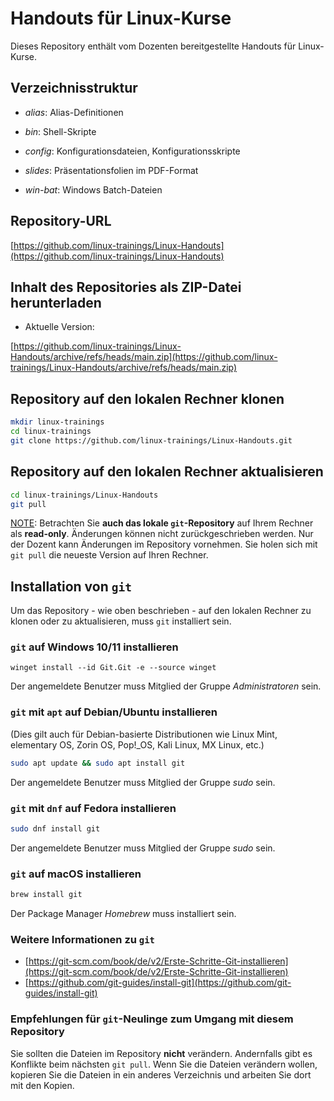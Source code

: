 # Handouts für Linux-Kurse

Dieses Repository enthält vom Dozenten bereitgestellte Handouts für Linux-Kurse.

## Verzeichnisstruktur

- *alias*: Alias-Definitionen

- *bin*: Shell-Skripte

- *config*: Konfigurationsdateien, Konfigurationsskripte

- *slides*: Präsentationsfolien im PDF-Format

- *win-bat*: Windows Batch-Dateien

## Repository-URL

[https://github.com/linux-trainings/Linux-Handouts](https://github.com/linux-trainings/Linux-Handouts)

## Inhalt des Repositories als ZIP-Datei herunterladen

- Aktuelle Version:

[https://github.com/linux-trainings/Linux-Handouts/archive/refs/heads/main.zip](https://github.com/linux-trainings/Linux-Handouts/archive/refs/heads/main.zip)

## Repository auf den lokalen Rechner klonen

```bash
mkdir linux-trainings
cd linux-trainings
git clone https://github.com/linux-trainings/Linux-Handouts.git
```

## Repository auf den lokalen Rechner aktualisieren

```bash
cd linux-trainings/Linux-Handouts
git pull
```

<u>NOTE</u>: Betrachten Sie **auch das lokale `git`-Repository** auf Ihrem Rechner als **read-only**. Änderungen können nicht zurückgeschrieben werden. Nur der Dozent kann Änderungen im Repository vornehmen. Sie holen sich mit `git pull` die neueste Version auf Ihren Rechner.

## Installation von `git`

Um das Repository - wie oben beschrieben - auf den lokalen Rechner zu klonen oder zu aktualisieren, muss `git` installiert sein.

### `git` auf Windows 10/11 installieren

```
winget install --id Git.Git -e --source winget
```

Der angemeldete Benutzer muss Mitglied der Gruppe *Administratoren* sein.

### `git` mit `apt` auf Debian/Ubuntu installieren

(Dies gilt auch für Debian-basierte Distributionen wie Linux Mint, elementary OS, Zorin OS, Pop!_OS, Kali Linux, MX Linux, etc.)

```bash
sudo apt update && sudo apt install git
```

Der angemeldete Benutzer muss Mitglied der Gruppe *sudo* sein.

### `git` mit `dnf` auf Fedora installieren

```bash
sudo dnf install git
```

Der angemeldete Benutzer muss Mitglied der Gruppe *sudo* sein.

### `git` auf macOS installieren

```bash
brew install git
```

Der Package Manager *Homebrew* muss installiert sein.

### Weitere Informationen zu `git`

- [https://git-scm.com/book/de/v2/Erste-Schritte-Git-installieren](https://git-scm.com/book/de/v2/Erste-Schritte-Git-installieren)
- [https://github.com/git-guides/install-git](https://github.com/git-guides/install-git)

### Empfehlungen für `git`-Neulinge zum Umgang mit diesem Repository

Sie sollten die Dateien im Repository **nicht** verändern. Andernfalls gibt es Konflikte beim nächsten `git pull`. Wenn Sie die Dateien verändern wollen, kopieren Sie die Dateien in ein anderes Verzeichnis und arbeiten Sie dort mit den Kopien.
